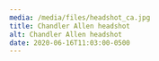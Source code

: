 ```yaml
---
media: /media/files/headshot_ca.jpg
title: Chandler Allen headshot
alt: Chandler Allen headshot
date: 2020-06-16T11:03:00-0500
---
```

